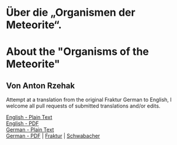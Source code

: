 # Über die „Organismen der Meteorite“.

# About the "Organisms of the Meteorite"

## Von Anton Rzehak

Attempt at a translation from the original Fraktur German to English, I welcome all pull requests of submitted translations and/or edits.

[English - Plain Text](full-text-english.md)  
[English - PDF](https://cdn.solaranamnesis.com/DasAusland/1881/20/5/About-the-Organisms-of-the-Meteorite.pdf)  
[German - Plain Text](full-text-german.md)  
[German - PDF](https://cdn.solaranamnesis.com/DasAusland/1881/20/5/Uber-die-Organismen-der-Meteorite.pdf) | [Fraktur](https://cdn.solaranamnesis.com/DasAusland/1881/20/5/das_ausland_1881_20_5_german-frak.pdf) | [Schwabacher](https://cdn.solaranamnesis.com/DasAusland/1881/20/5/das_ausland_1881_20_5_german-swab.pdf)  
